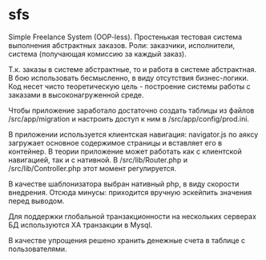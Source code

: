 # sfs
Simple Freelance System (OOP-less).
Простенькая тестовая система выполнения абстрактных заказов.
Роли: заказчики, исполнители, система (получающая комиссию за каждый заказ).

Т.к. заказы в системе абстрактные, то и работа в системе абстрактная.
В бою использовать бесмысленно, в виду отсутствия бизнес-логики.
Код несет чисто теоретическую цель - построение системы работы с заказами в высоконагруженной среде.

Чтобы приложение заработало достаточно создать таблицы из файлов /src/app/migration и настроить доступ к ним
 в /src/app/config/prod.ini.

В приложении используется клиентская навигация: navigator.js по аяксу загружает основное содержимое страницы
 и вставляет его в контейнер.
В теории приложение может работать как с клиентской навигацией, так и с нативной.
В /src/lib/Router.php и /src/lib/Controller.php этот момент регулируется.

В качестве шаблонизатора выбран нативный php, в виду скорости внедрения. Отсюда минусы: приходится вручную эскейпить
значения перед выводом.

Для поддержки глобальной транзакционности на нескольких серверах БД используются XA транзакции в Mysql.

В качестве упрощения решено хранить денежные счета в таблице с пользователями.